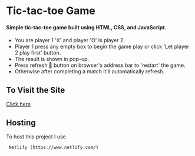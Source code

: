 # Tic-tac-toe Game
#### Simple tic-tac-toe game built using HTML, CSS, and JavaScript.

 - You are player 1 'X' and player 'O' is player 2.
 - Player 1 press any empty box to begin the game play or click 'Let player 2 play first' button.
 - The result is shown in pop-up. 
 - Press refresh 🔄 button on browser's  address bar to 'restart' the game.
 - Otherwise after completing a match it'll automatically refresh.
 
 
 ## To Visit the Site

[Click here ](https://tic-tac-toe-game25.netlify.app/)

## Hosting 

To host this project I use

```bash
 Netlify (https://www.netlify.com/)
```
